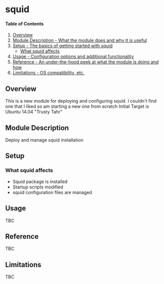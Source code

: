 # squid

#### Table of Contents

1. [Overview](#overview)
2. [Module Description - What the module does and why it is useful](#module-description)
3. [Setup - The basics of getting started with squid](#setup)
    * [What squid affects](#what-squid-affects)
4. [Usage - Configuration options and additional functionality](#usage)
5. [Reference - An under-the-hood peek at what the module is doing and how](#reference)
5. [Limitations - OS compatibility, etc.](#limitations)

## Overview

This is a new module for deploying and configuring squid.
I couldn't find one that I liked so am starting a new one from scratch
Initial Target is Ubuntu 14.04 "Trusty Tahr"

## Module Description

Deploy and manage squid installation

## Setup

### What squid affects

 * Squid package is installed
 * Startup scripts modified
 * squid configuration files are managed

## Usage

TBC

## Reference

TBC

## Limitations

TBC

